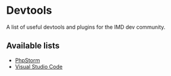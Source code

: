 # Devtools

A list of useful devtools and plugins for the IMD dev community.

## Available lists

- [PhpStorm](phpstorm.md)
- [Visual Studio Code](visual_studio_code.md)
